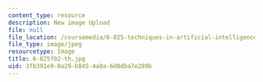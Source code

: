 ```yaml
---
content_type: resource
description: New image Upload
file: null
file_location: /coursemedia/6-825-techniques-in-artificial-intelligence-sma-5504-fall-2002/3fb391e90a29b8454a8a6d8dba7e289b_6-825f02-th.jpg
file_type: image/jpeg
resourcetype: Image
title: 6-825f02-th.jpg
uid: 3fb391e9-0a29-b845-4a8a-6d8dba7e289b
---
```

